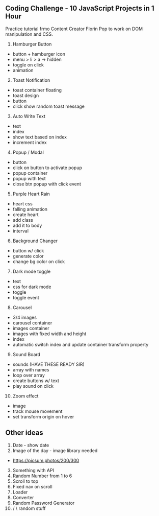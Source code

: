 ## Coding Challenge - 10 JavaScript Projects in 1 Hour

Practice tutorial frmo Content Creator Florin Pop to work on DOM manipulation and CSS.
1. Hamburger Button

- button + hamburger icon
- menu > li > a -> hidden
- toggle on click
- animation

2. Toast Notification

- toast container floating
- toast design
- button
- click show random toast message

3. Auto Write Text

- text
- index
- show text based on index
- increment index

4. Popup / Modal

- button
- click on button to activate popup
- popup container
- popup with text
- close btn popup with click event

5. Purple Heart Rain

- heart css
- falling animation
- create heart
- add class
- add it to body
- interval

6. Background Changer

- button w/ click
- generate color
- change bg color on click

7. Dark mode toggle

- text
- css for dark mode
- toggle
- toggle event

8. Carousel

- 3/4 images
- carousel container
- images container
- images with fixed width and height
- index
- automatic switch index and update container transform property

9. Sound Board

- sounds (HAVE THESE READY SIR)
- array with names
- loop over array
- create buttons w/ text
- play sound on click

10. Zoom effect

- image
- track mouse movement
- set transform origin on hover

## Other ideas

1. Date - show date
2. Image of the day - image library needed

- https://picsum.photos/200/300

3. Something with API
4. Random Number from 1 to 6
5. Scroll to top
6. Fixed nav on scroll
7. Loader
8. Converter
9. Random Password Generator
10. / \ random stuff
